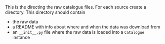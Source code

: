 This is the directing the raw catalogue files.
For each source create a directory. 
This directory should contain 
  * the raw data
  * a README with info about where and when the data was download from 
  * an ```__init__.py``` file where the raw data is loaded into a ```Catalogue``` instance